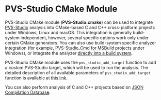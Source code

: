 # PVS-Studio CMake Module

PVS-Studio CMake module (**PVS-Studio.cmake**) can be used to integrate [PVS-Studio](https://www.viva64.com/en/pvs-studio/) analysis into CMake-based C and C++ cross-platform projects under Windows, Linux and macOS. This integration is generally build-system independent, however, several specific options work only under certain CMake generators. You can also use build-system specific analyzer integration (for example, [PVS-Studio_Cmd for MSBuild](https://pvs-studio.com/en/docs/manual/0035/) projects under Windows), or integrate the analyzer [directly into a build system](https://pvs-studio.com/en/docs/manual/0006/).

PVS-Studio CMake module uses the `pvs_studio_add_target` function to add a custom PVS-Studio target, which will be used to run the analysis. The detailed description of all available parameters of `pvs_studio_add_target` function is available at [this link](https://pvs-studio.com/en/docs/manual/6591/).

You can also perform analysis of C and C++ projects based on [JSON Compilation Database](https://pvs-studio.com/en/docs/manual/6557/).
